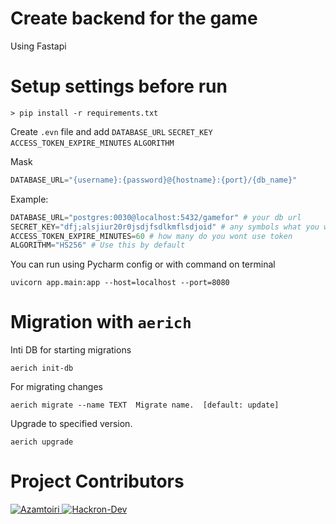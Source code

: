 # Create backend for the game 
 Using Fastapi
# Setup settings before run
```shell
> pip install -r requirements.txt
```

Create `.evn` file and add `DATABASE_URL` `SECRET_KEY` `ACCESS_TOKEN_EXPIRE_MINUTES` `ALGORITHM` 

Mask

```python
DATABASE_URL="{username}:{password}@{hostname}:{port}/{db_name}"
```

Example: 
```python
DATABASE_URL="postgres:0030@localhost:5432/gamefor" # your db url
SECRET_KEY="dfj;alsjiur20r0jsdjfsdlkmflsdjoid" # any symbols what you wont
ACCESS_TOKEN_EXPIRE_MINUTES=60 # how many do you wont use token
ALGORITHM="HS256" # Use this by default
```

You can run using Pycharm config or with command on terminal
```shell
uvicorn app.main:app --host=localhost --port=8080
```

# Migration with `aerich`
Inti DB for starting migrations
```shell
aerich init-db
```
For migrating changes
```shell
aerich migrate --name TEXT  Migrate name.  [default: update]
```
Upgrade to specified version.
```shell
aerich upgrade
```
# Project Contributors
<a href="https://github.com/Hackron-Dev/Backend_for_the_game/graphs/contributors">
  <img src="https://contrib.rocks/image?repo=Hackron-Dev/Backend_for_the_game" alt="Azamtoiri"/>
  <img src="https://avatars.githubusercontent.com/u/58049877?s=60&v=4" alt="Hackron-Dev" />
</a>
